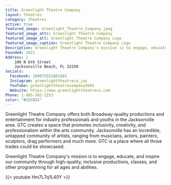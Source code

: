 ```yaml
---
title: Greenlight Theatre Company
layout: theatres
category: theatres
active: true
featured_image: Greenlight_Theatre_Company.jpeg
featured_image_attr: Greenlight Theatre Company
featured_image_alt: Greenlight Theatre Company Logo
featured_image_caption: Greenlight Theatre Company Logo
Description: Greenlight Theatre Company's mission is to engage, educate, and inspire our community through high-quality, inclusive productions, classes, and other programming for all ages and abilities.
Founded: 2021
Address: |
    106 N 6th Street
    Jacksonville Beach, FL 32250
Socials:
  Facebook: 100075552802465
  Instagram: greenlighttheatreco_jax
  YouTube: greenlighttheatrecompany5603
  Website: https://www.greenlighttheatreco.com
Phone: 1-985-502-2253
color: "#32CD32"
---
```

Greenlight Theatre Company offers both Broadway-quality productions and entertainment for industry professionals and youths in the Jacksonville area. GTC creates a space that promotes inclusivity, creativity, and professionalism within the arts community. Jacksonville has an incredible, untapped community of artists, ranging from musicians, actors, painters, sculptors, drag performers and much more. GTC is a place where all those trades could be showcased.​

Greenlight Theatre Company's mission is to engage, educate, and inspire our community through high-quality, inclusive productions, classes, and other programming for all ages and abilities.

{{< youtube Hm7L7q1L40Y >}}
